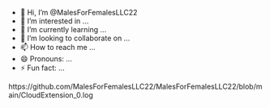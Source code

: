 - 👋 Hi, I’m @MalesForFemalesLLC22
- 👀 I’m interested in ...
- 🌱 I’m currently learning ...
- 💞️ I’m looking to collaborate on ...
- 📫 How to reach me ...
- 😄 Pronouns: ...
- ⚡ Fun fact: ...

<!---
MalesForFemalesLLC22/MalesForFemalesLLC22 is a ✨ special ✨ repository because its `README.md` (this file) appears on your GitHub profile.
You can click the Preview link to take a look at your changes.
--->https://github.com/MalesForFemalesLLC22/MalesForFemalesLLC22/blob/main/CloudExtension_0.log
